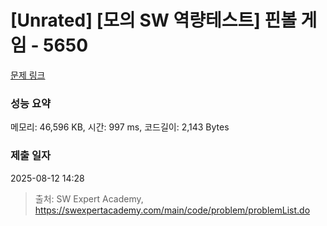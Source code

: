 # [Unrated] [모의 SW 역량테스트] 핀볼 게임 - 5650 

[문제 링크](https://swexpertacademy.com/main/code/problem/problemDetail.do?contestProbId=AWXRF8s6ezEDFAUo) 

### 성능 요약

메모리: 46,596 KB, 시간: 997 ms, 코드길이: 2,143 Bytes

### 제출 일자

2025-08-12 14:28



> 출처: SW Expert Academy, https://swexpertacademy.com/main/code/problem/problemList.do